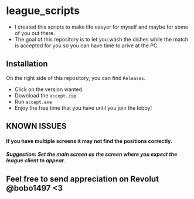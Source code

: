 # league_scripts
- I created this scripts to make life easyer for myself and maybe for some of you out there.
- The goal of this repository is to let you wash the dishes while the match is accepted for you so you can have time to arive at the PC.

## Installation
On the right side of this repository, you can find `Releases`.
- Click on the version wanted
- Download the `accept.zip`
- Run `accept.exe`
- Enjoy the free time that you have until you join the lobby!

## KNOWN ISSUES
#### If you have multiple screens it may not find the positions correctly.

##### Suggestion: Set the main screen as the screen where you expect the league client to appear.

## Feel free to send appreciation on Revolut @bobo1497 <3
